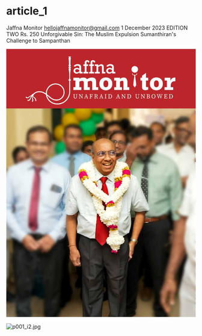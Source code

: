 # article_1

Jaffna Monitor
hellojaffnamonitor@gmail.com
1
December 2023
EDITION TWO
Rs. 250
Unforgivable Sin:
The Muslim Expulsion
Sumanthiran's 
Challenge to 
Sampanthan

![p001_i1.jpg](images_out/001_article_1/p001_i1.jpg)

![p001_i2.jpg](images_out/001_article_1/p001_i2.jpg)

